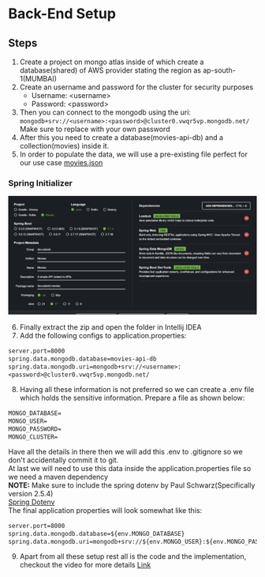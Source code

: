 # Back-End Setup

## Steps

1. Create a project on mongo atlas inside of which create a database(shared) of AWS provider stating the region as ap-south-1(MUMBAI)
2. Create an username and password for the cluster for security purposes
    - Username: \<username>
    - Password: \<password>
3. Then you can connect to the mongodb using the uri: `mongodb+srv://<username>:<password>@cluster0.vwqr5vp.mongodb.net/`  
    Make sure to replace with your own password
4. After this you need to create a database(movies-api-db) and a collection(movies) inside it.
5. In order to populate the data, we will use a pre-existing file perfect for our use case [movies.json](../Resources/movies.json)

### Spring Initializer

![Spring Initializer](../Resources/assets/04433eccb962bf808b42f6b9ed75113a.png)

6. Finally extract the zip and open the folder in Intellij IDEA
7. Add the following configs to application.properties:

```
server.port=8000
spring.data.mongodb.database=movies-api-db
spring.data.mongodb.uri=mongodb+srv://<username>:<password>@cluster0.vwqr5vp.mongodb.net/
```

8. Having all these information is not preferred so we can create a .env file which holds the sensitive information. Prepare a file as shown below:

```
MONGO_DATABASE=
MONGO_USER=
MONGO_PASSWORD=
MONGO_CLUSTER=
```

Have all the details in there then we will add this .env to .gitignore so we don't accidentally commit it to git.  
At last we will need to use this data inside the application.properties file so we need a maven dependency  
**NOTE:** Make sure to include the spring dotenv by Paul Schwarz(Specifically version 2.5.4)  
[Spring Dotenv](https://mvnrepository.com/artifact/me.paulschwarz/spring-dotenv/2.5.4)  
The final application properties will look somewhat like this:

```
server.port=8000
spring.data.mongodb.database=${env.MONGO_DATABASE}
spring.data.mongodb.uri=mongodb+srv://${env.MONGO_USER}:${env.MONGO_PASSWORD}@${env.MONGO_CLUSTER}
```

9. Apart from all these setup rest all is the code and the implementation, checkout the video for more details [Link](https://www.youtube.com/watch?v=5PdEmeopJVQ&t=13s)
